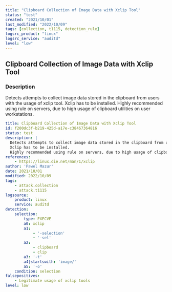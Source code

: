 ```yaml
---
title: "Clipboard Collection of Image Data with Xclip Tool"
status: "test"
created: "2021/10/01"
last_modified: "2022/10/09"
tags: [collection, t1115, detection_rule]
logsrc_product: "linux"
logsrc_service: "auditd"
level: "low"
---
```


## Clipboard Collection of Image Data with Xclip Tool

### Description

Detects attempts to collect image data stored in the clipboard from users with the usage of xclip tool.
Xclip has to be installed.
Highly recommended using rule on servers, due to high usage of clipboard utilities on user workstations.


```yml
title: Clipboard Collection of Image Data with Xclip Tool
id: f200dc3f-b219-425d-a17e-c38467364816
status: test
description: |
  Detects attempts to collect image data stored in the clipboard from users with the usage of xclip tool.
  Xclip has to be installed.
  Highly recommended using rule on servers, due to high usage of clipboard utilities on user workstations.
references:
    - https://linux.die.net/man/1/xclip
author: 'Pawel Mazur'
date: 2021/10/01
modified: 2022/10/09
tags:
    - attack.collection
    - attack.t1115
logsource:
    product: linux
    service: auditd
detection:
    selection:
        type: EXECVE
        a0: xclip
        a1:
            - '-selection'
            - '-sel'
        a2:
            - clipboard
            - clip
        a3: '-t'
        a4|startswith: 'image/'
        a5: '-o'
    condition: selection
falsepositives:
    - Legitimate usage of xclip tools
level: low

```
